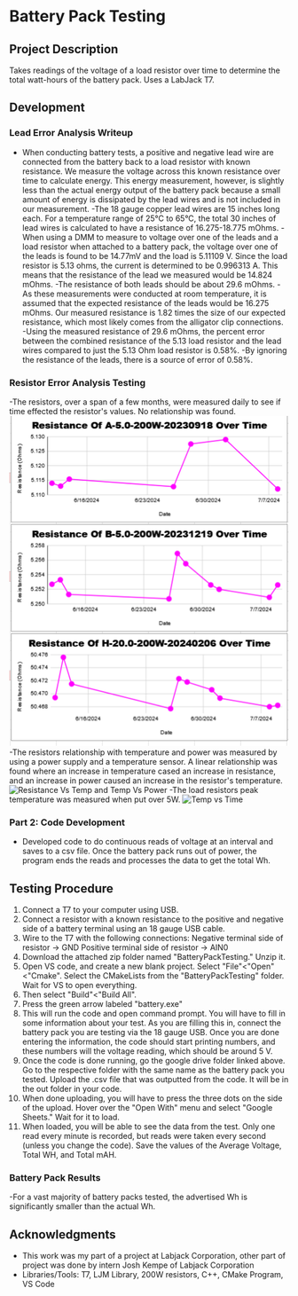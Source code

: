 # Battery Pack Testing

## Project Description
Takes readings of the voltage of a load resistor over time to determine the total watt-hours of the battery pack. Uses a LabJack T7.

## Development
### Lead Error Analysis Writeup
- When conducting battery tests, a positive and negative lead wire are connected from the battery back to a load resistor with known resistance.  We measure the voltage across this known resistance over time to calculate energy. This energy measurement, however, is slightly less than the actual energy output of the battery pack because a small amount of energy is dissipated by the lead wires and is not included in our measurement.
-The 18 gauge copper lead wires are 15 inches long each. For a temperature range of 25°C to 65°C, the total 30 inches of lead wires is calculated to have a resistance of 16.275-18.775 mOhms.
-When using a DMM to measure to voltage over one of the leads and a load resistor  when attached to a battery pack, the voltage over one of the leads is found to be 14.77mV and the load is 5.11109 V. Since the load resistor is 5.13 ohms, the current is determined to be 0.996313 A. This means that the resistance of the lead we measured would be 14.824 mOhms.
-The resistance of both leads should be about 29.6 mOhms.
-As these measurements were conducted at room temperature, it is assumed that the expected resistance of the leads would be 16.275 mOhms. Our measured resistance is 1.82 times the size of our expected resistance, which most likely comes from the alligator clip connections.
-Using the measured resistance of 29.6 mOhms, the percent error between the combined resistance of the 5.13 load resistor and the lead wires compared to just the 5.13 Ohm load resistor is 0.58%.
-By ignoring the resistance of the leads, there is a source of error of 0.58%.

### Resistor Error Analysis Testing
-The resistors, over a span of a few months, were measured daily to see if time effected the resistor's values. No relationship was found.
![Resistance Vs Time](Images/ResistanceVsTime_Resistors.png)
-The resistors relationship with temperature and power was measured by using a power supply and a temperature sensor. A linear relationship was found where an increase in temperature cased an increase in resistance, and an increase in power caused an increase in the resistor's temperature.
![Resistance Vs Temp and Temp Vs Power](Images/TemperatureVsPower_Resistors_png)
-The load resistors peak temperature was measured when put over 5W.
![Temp vs Time](Images/TemperatureVsTime_Batteries.png)

### Part 2: Code Development
- Developed code to do continuous reads of voltage at an interval and saves to a csv file. Once the battery pack runs out of power, the program ends the reads and processes the data to get the total Wh.

## Testing Procedure
1. Connect a T7 to your computer using USB.
2. Connect a resistor with a known resistance to the positive and negative side of a battery terminal using an 18 gauge USB cable.
3. Wire to the T7 with the following connections:
Negative terminal side of resistor -> GND
Positive terminal side of resistor -> AIN0
4. Download the attached zip folder named "BatteryPackTesting." Unzip it.
5. Open VS code, and create a new blank project. Select "File"<"Open"<"Cmake". Select the CMakeLists from the "BatteryPackTesting" folder. Wait for VS to open everything.
6.  Then select "Build"<"Build All". 
7. Press the green arrow labeled "battery.exe"
8. This will run the code and open command prompt. You will have to fill in some information about your test. As you are filling this in, connect the battery pack you are testing via the 18 gauge USB. Once you are done entering the information, the code should start printing numbers, and these numbers will the voltage reading, which should be around 5 V.
9. Once the code is done running, go the google drive folder linked above. Go to the respective folder with the same name as the battery pack you tested. Upload the .csv file that was outputted from the code. It will be in the out folder in your code.
10. When done uploading, you will have to press the three dots on the side of the upload. Hover over the "Open With" menu and select "Google Sheets." Wait for it to load.
11. When loaded, you will be able to see the data from the test. Only one read every minute is recorded, but reads were taken every second (unless you change the code). Save the values of the Average Voltage, Total WH, and Total mAH.

### Battery Pack Results
-For a vast majority of battery packs tested, the advertised Wh is significantly smaller than the actual Wh.

## Acknowledgments
- This work was my part of a project at Labjack Corporation, other part of project was done by intern Josh Kempe of Labjack Corporation
- Libraries/Tools: T7, LJM Library, 200W resistors, C++, CMake Program, VS Code

